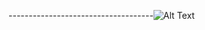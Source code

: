 ------------------------------------![Alt Text](https://media.giphy.com/media/1iqPjXVRQsWArYs7a0/giphy.gif)

